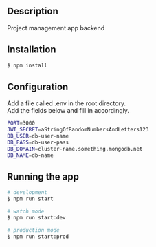 ## Description

Project management app backend

## Installation

```bash
$ npm install
```

## Configuration

Add a file called .env in the root directory.\
Add the fields below and fill in accordingly.

```bash
PORT=3000
JWT_SECRET=aStringOfRandomNumbersAndLetters123
DB_USER=db-user-name
DB_PASS=db-user-pass
DB_DOMAIN=cluster-name.something.mongodb.net
DB_NAME=db-name
```

## Running the app

```bash
# development
$ npm run start

# watch mode
$ npm run start:dev

# production mode
$ npm run start:prod
```
